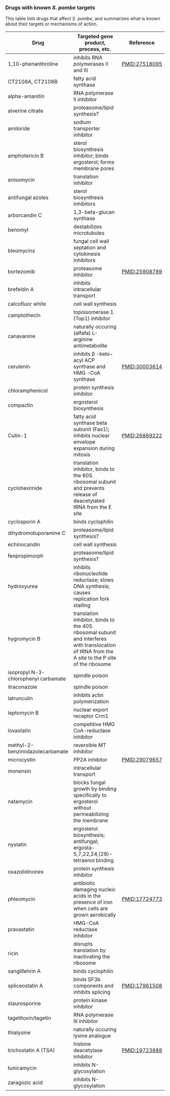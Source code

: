 ### Drugs with known *S. pombe* targets

This table lists drugs that affect *S. pombe*, and summarizes what is
known about their targets or mechanisms of action.


Drug | Targeted gene product, process, etc. | Reference
-----|--------------------------------------|----------
1,10-phenanthroline | inhibits RNA polymerases II and III | [PMID:27518095](https://www.pombase.org/reference/PMID:27518095) 
CT2108A, CT2108B | fatty acid synthase |  
alpha-amanitin | RNA polymerase II inhibitor |  
alverine citrate | proteasome/lipid synthesis? |  
amiloride | sodium transporter inhibitor |  
amphotericin B | sterol biosynthesis inhibitor; binds ergosterol; forms membrane pores |  
anisomycin | translation inhibitor |  
antifungal azoles | sterol biosynthesis inhibitors |  
arborcandin C | 1,3-beta-glucan synthase |  
benomyl | destabilizes microtubules |  
bleomycins | fungal cell wall septation and cytokinesis inhibitors |  
bortezomib | proteasome inhibitor |  [PMID:25908789](https://www.pombase.org/reference/PMID:25908789) 
brefeldin A | inhibits intracellular transport |  
calcofluor white | cell wall synthesis |  
camptothecin | topoisomerase 1 (Top1) inhibitor |  
canavanine | naturally occuring (alfafa) L-arginine antimetabolite | 
cerulenin | inhibits β -keto-acyl ACP synthase and HMG -CoA synthase | [PMID:30003614](https://www.pombase.org/reference/PMID:30003614) 
chloramphenicol | protein synthesis inhibitor |  
compactin | ergosterol biosynthesis |  
Cutin-1 | fatty acid synthase beta subunit (Fas1); inhibits nuclear envelope expansion during mitosis | [PMID:26869222](https://www.pombase.org/reference/PMID:26869222) 
cycloheximide | translation inhibitor, binds to the 60S ribosomal subunit and prevents release of deacetylated tRNA from the E site |  
cyclosporin A | binds cyclophilin |  
dihydromotuporamine C | proteasome/lipid synthesis? |  
echinocandin | cell wall synthesis |  
fenpropimorph | proteasome/lipid synthesis? |  
hydroxyurea | inhibits ribonucleotide reductase; slows DNA synthesis; causes replication fork stalling |  
hygromycin B | translation inhibitor, binds to the 40S ribosomal subunit and interferes with translocation of tRNA from the A site to the P site of the ribosome |  
isopropyl N-3-chlorophenyl carbamate | spindle poison |  
itraconazole | spindle poison |  
latrunculin | inhibits actin polymerization |  
leptomycin B | nuclear export receptor Crm1 |  
lovastatin | competitive HMG CoA-reductase inhibitor |  
methyl-2-benzimidazolecarbamate | reversible MT inhibitor |  
microcystin | PP2A inhibitor | [PMID:29079657](https://www.pombase.org/reference/PMID:29079657)
monensin | intracellular transport |  
natamycin | blocks fungal growth by binding specifically to ergosterol without permeabilizing the membrane |  
nystatin | ergosterol biosynthesis; antifungal; ergosta-5,7,22,24,(28)-tetraenol binding |  
oxazolidinones | protein synthesis inhibitor |  
phleomycin | antibiotic damaging nucleic acids in the presence of iron when cells are grown aerobically | [PMID:17724773](https://www.pombase.org/reference/PMID:17724773)  
pravastatin | HMG-CoA reductase inhibitor |  
ricin | disrupts translation by inactivating the ribosome |  
sanglifehrin A | binds cyclophilin |  
spliceostatin A | binds SF3b components and inhibits splicing | [PMID:17961508](https://www.pombase.org/reference/PMID:17961508) 
staurosporine | protein kinase inhibitor |  
tagetitoxin/tagetin | RNA polymerase III inhibitor |  
thialysine | naturally occuring lysine analogue |  
trichostatin A (TSA) | histone deacetylase inhibitor | [PMID:19723888](https://www.pombase.org/reference/PMID:19723888) 
tunicamycin | inhibits N-glycosylation |  
zaragozic acid | inhibits N-glycosylation |  
